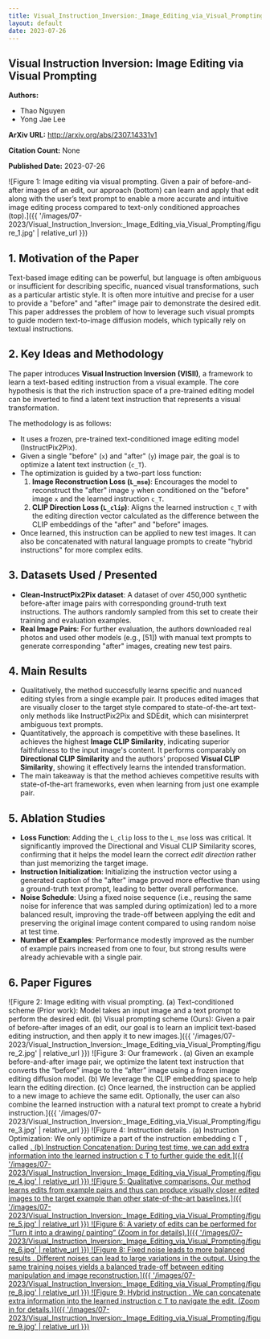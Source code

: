 ```yaml
---
title: Visual_Instruction_Inversion:_Image_Editing_via_Visual_Prompting
layout: default
date: 2023-07-26
---
```

## Visual Instruction Inversion: Image Editing via Visual Prompting
**Authors:**
- Thao Nguyen
- Yong Jae Lee

**ArXiv URL:** http://arxiv.org/abs/2307.14331v1

**Citation Count:** None

**Published Date:** 2023-07-26

![Figure 1: Image editing via visual prompting. Given a pair of before-and-after images of an edit, our approach (bottom) can learn and apply that edit along with the user’s text prompt to enable a more accurate and intuitive image editing process compared to text-only conditioned approaches (top).]({{ '/images/07-2023/Visual_Instruction_Inversion:_Image_Editing_via_Visual_Prompting/figure_1.jpg' | relative_url }})
## 1. Motivation of the Paper
Text-based image editing can be powerful, but language is often ambiguous or insufficient for describing specific, nuanced visual transformations, such as a particular artistic style. It is often more intuitive and precise for a user to provide a "before" and "after" image pair to demonstrate the desired edit. This paper addresses the problem of how to leverage such visual prompts to guide modern text-to-image diffusion models, which typically rely on textual instructions.

## 2. Key Ideas and Methodology
The paper introduces **Visual Instruction Inversion (VISII)**, a framework to learn a text-based editing instruction from a visual example. The core hypothesis is that the rich instruction space of a pre-trained editing model can be inverted to find a latent text instruction that represents a visual transformation.

The methodology is as follows:
- It uses a frozen, pre-trained text-conditioned image editing model (InstructPix2Pix).
- Given a single "before" (`x`) and "after" (`y`) image pair, the goal is to optimize a latent text instruction (`c_T`).
- The optimization is guided by a two-part loss function:
    1.  **Image Reconstruction Loss (`L_mse`)**: Encourages the model to reconstruct the "after" image `y` when conditioned on the "before" image `x` and the learned instruction `c_T`.
    2.  **CLIP Direction Loss (`L_clip`)**: Aligns the learned instruction `c_T` with the editing direction vector calculated as the difference between the CLIP embeddings of the "after" and "before" images.
- Once learned, this instruction can be applied to new test images. It can also be concatenated with natural language prompts to create "hybrid instructions" for more complex edits.

## 3. Datasets Used / Presented
- **Clean-InstructPix2Pix dataset**: A dataset of over 450,000 synthetic before-after image pairs with corresponding ground-truth text instructions. The authors randomly sampled from this set to create their training and evaluation examples.
- **Real Image Pairs**: For further evaluation, the authors downloaded real photos and used other models (e.g., [51]) with manual text prompts to generate corresponding "after" images, creating new test pairs.

## 4. Main Results
- Qualitatively, the method successfully learns specific and nuanced editing styles from a single example pair. It produces edited images that are visually closer to the target style compared to state-of-the-art text-only methods like InstructPix2Pix and SDEdit, which can misinterpret ambiguous text prompts.
- Quantitatively, the approach is competitive with these baselines. It achieves the highest **Image CLIP Similarity**, indicating superior faithfulness to the input image's content. It performs comparably on **Directional CLIP Similarity** and the authors' proposed **Visual CLIP Similarity**, showing it effectively learns the intended transformation.
- The main takeaway is that the method achieves competitive results with state-of-the-art frameworks, even when learning from just one example pair.

## 5. Ablation Studies
- **Loss Function**: Adding the `L_clip` loss to the `L_mse` loss was critical. It significantly improved the Directional and Visual CLIP Similarity scores, confirming that it helps the model learn the correct *edit direction* rather than just memorizing the target image.
- **Instruction Initialization**: Initializing the instruction vector using a generated caption of the "after" image proved more effective than using a ground-truth text prompt, leading to better overall performance.
- **Noise Schedule**: Using a fixed noise sequence (i.e., reusing the same noise for inference that was sampled during optimization) led to a more balanced result, improving the trade-off between applying the edit and preserving the original image content compared to using random noise at test time.
- **Number of Examples**: Performance modestly improved as the number of example pairs increased from one to four, but strong results were already achievable with a single pair.

## 6. Paper Figures
![Figure 2: Image editing with visual prompting. (a) Text-conditioned scheme (Prior work): Model takes an input image and a text prompt to perform the desired edit. (b) Visual prompting scheme (Ours): Given a pair of before-after images of an edit, our goal is to learn an implicit text-based editing instruction, and then apply it to new images.]({{ '/images/07-2023/Visual_Instruction_Inversion:_Image_Editing_via_Visual_Prompting/figure_2.jpg' | relative_url }})
![Figure 3: Our framework . (a) Given an example before-and-after image pair, we optimize the latent text instruction that converts the “before” image to the “after” image using a frozen image editing diffusion model. (b) We leverage the CLIP embedding space to help learn the editing direction. (c) Once learned, the instruction can be applied to a new image to achieve the same edit. Optionally, the user can also combine the learned instruction with a natural text prompt to create a hybrid instruction.]({{ '/images/07-2023/Visual_Instruction_Inversion:_Image_Editing_via_Visual_Prompting/figure_3.jpg' | relative_url }})
![Figure 4: Instruction details . (a) Instruction Optimization: We only optimize a part of the instruction embedding c T , called <ins> . (b) Instruction Concatenation: During test time, we can add extra information into the learned instruction c T to further guide the edit.]({{ '/images/07-2023/Visual_Instruction_Inversion:_Image_Editing_via_Visual_Prompting/figure_4.jpg' | relative_url }})
![Figure 5: Qualitative comparisons. Our method learns edits from example pairs and thus can produce visually closer edited images to the target example than other state-of-the-art baselines.]({{ '/images/07-2023/Visual_Instruction_Inversion:_Image_Editing_via_Visual_Prompting/figure_5.jpg' | relative_url }})
![Figure 6: A variety of edits can be performed for “Turn it into a drawing/ painting” (Zoom in for details).]({{ '/images/07-2023/Visual_Instruction_Inversion:_Image_Editing_via_Visual_Prompting/figure_6.jpg' | relative_url }})
![Figure 8: Fixed noise leads to more balanced results . Different noises can lead to large variations in the output. Using the same training noises yields a balanced trade-off between editing manipulation and image reconstruction.]({{ '/images/07-2023/Visual_Instruction_Inversion:_Image_Editing_via_Visual_Prompting/figure_8.jpg' | relative_url }})
![Figure 9: Hybrid instruction . We can concatenate extra information into the learned instruction c T to navigate the edit. (Zoom in for details.)]({{ '/images/07-2023/Visual_Instruction_Inversion:_Image_Editing_via_Visual_Prompting/figure_9.jpg' | relative_url }})
